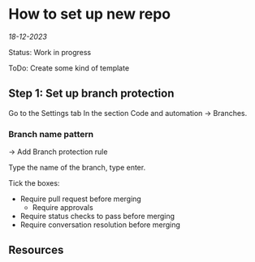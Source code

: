 # How to set up new repo

*18-12-2023*

Status: Work in progress

ToDo: Create some kind of template

## Step 1: Set up branch protection

Go to the Settings tab
In the section Code and automation -> Branches.

### Branch name pattern

-> Add Branch protection rule

Type the name of the branch, type enter.

Tick the boxes:

- Require pull request before merging
	- Require approvals
- Require status checks to pass before merging
- Require conversation resolution before merging

## Resources
